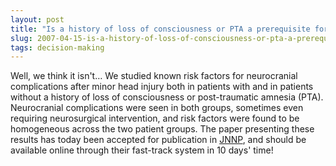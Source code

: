 ```yaml
---
layout: post
title: "Is a history of loss of consciousness or PTA a prerequisite for minor head injury?"
slug: 2007-04-15-is-a-history-of-loss-of-consciousness-or-pta-a-prerequisite-for-the-definition-of-minor-head-injury
tags: decision-making
---
```


Well, we think it isn't… We studied known risk factors for neurocranial complications after minor head injury both in patients with and in patients without a history of loss of consciousness or post-traumatic amnesia (PTA). Neurocranial complications were seen in both groups, sometimes even requiring neurosurgical intervention, and risk factors were found to be homogeneous across the two patient groups. The paper presenting these results has today been accepted for publication in [JNNP](http://jnnp.bmj.com/cgi/rapidpdf/jnnp.2007.117143v1), and should be available online through their fast-track system in 10 days' time!

